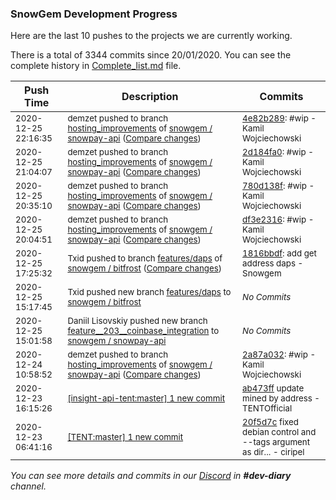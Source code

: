 
### SnowGem Development Progress

Here are the last 10 pushes to the projects we are currently working.

There is a total of 3344 commits since 20/01/2020. You can see the complete history in
 [Complete_list.md](Complete_list.md) file.

| Push Time | Description | Commits |
| --- | --- | --- |
| <sub>2020-12-25 22:16:35</sub> | <sub>demzet pushed to branch [hosting\_improvements](https://gitlab.com/snowgem/snowpay-api/commits/hosting_improvements) of [snowgem / snowpay\-api](https://gitlab.com/snowgem/snowpay-api) ([Compare changes](https://gitlab.com/snowgem/snowpay-api/compare/2d184fa0054feee76231b92f2fbff1ce5454bd71...4e82b28968e453acd85f6c884da81034e82baf70))</sub> | <sub>[4e82b289](https://gitlab.com/snowgem/snowpay-api/-/commit/4e82b28968e453acd85f6c884da81034e82baf70): #wip - Kamil Wojciechowski</sub> |
| <sub>2020-12-25 21:04:07</sub> | <sub>demzet pushed to branch [hosting\_improvements](https://gitlab.com/snowgem/snowpay-api/commits/hosting_improvements) of [snowgem / snowpay\-api](https://gitlab.com/snowgem/snowpay-api) ([Compare changes](https://gitlab.com/snowgem/snowpay-api/compare/780d138f917f479a53e4ce782a8590650ae25484...2d184fa0054feee76231b92f2fbff1ce5454bd71))</sub> | <sub>[2d184fa0](https://gitlab.com/snowgem/snowpay-api/-/commit/2d184fa0054feee76231b92f2fbff1ce5454bd71): #wip - Kamil Wojciechowski</sub> |
| <sub>2020-12-25 20:35:10</sub> | <sub>demzet pushed to branch [hosting\_improvements](https://gitlab.com/snowgem/snowpay-api/commits/hosting_improvements) of [snowgem / snowpay\-api](https://gitlab.com/snowgem/snowpay-api) ([Compare changes](https://gitlab.com/snowgem/snowpay-api/compare/df3e231646fec17bca857b731bb08fa3c3d180e7...780d138f917f479a53e4ce782a8590650ae25484))</sub> | <sub>[780d138f](https://gitlab.com/snowgem/snowpay-api/-/commit/780d138f917f479a53e4ce782a8590650ae25484): #wip - Kamil Wojciechowski</sub> |
| <sub>2020-12-25 20:04:51</sub> | <sub>demzet pushed to branch [hosting\_improvements](https://gitlab.com/snowgem/snowpay-api/commits/hosting_improvements) of [snowgem / snowpay\-api](https://gitlab.com/snowgem/snowpay-api) ([Compare changes](https://gitlab.com/snowgem/snowpay-api/compare/2a87a032d0218adf88ee75d4617c28596841cb09...df3e231646fec17bca857b731bb08fa3c3d180e7))</sub> | <sub>[df3e2316](https://gitlab.com/snowgem/snowpay-api/-/commit/df3e231646fec17bca857b731bb08fa3c3d180e7): #wip - Kamil Wojciechowski</sub> |
| <sub>2020-12-25 17:25:32</sub> | <sub>Txid pushed to branch [features/daps](https://gitlab.com/snowgem/bitfrost/commits/features/daps) of [snowgem / bitfrost](https://gitlab.com/snowgem/bitfrost) ([Compare changes](https://gitlab.com/snowgem/bitfrost/compare/4ce4325da0c61654d5c18d453d58d4b0112dafa4...1816bbdf29cc9589343d1ea5c115bc7ee4a8bd6e))</sub> | <sub>[1816bbdf](https://gitlab.com/snowgem/bitfrost/-/commit/1816bbdf29cc9589343d1ea5c115bc7ee4a8bd6e): add get address daps - Snowgem</sub> |
| <sub>2020-12-25 15:17:45</sub> | <sub>Txid pushed new branch [features/daps](https://gitlab.com/snowgem/bitfrost/commits/features/daps) to [snowgem / bitfrost](https://gitlab.com/snowgem/bitfrost)</sub> | <sub>_No Commits_</sub> |
| <sub>2020-12-25 15:01:58</sub> | <sub>Daniil Lisovskiy pushed new branch [feature\_\_203\_\_coinbase\_integration](https://gitlab.com/snowgem/snowpay-api/commits/feature__203__coinbase_integration) to [snowgem / snowpay\-api](https://gitlab.com/snowgem/snowpay-api)</sub> | <sub>_No Commits_</sub> |
| <sub>2020-12-24 10:58:52</sub> | <sub>demzet pushed to branch [hosting\_improvements](https://gitlab.com/snowgem/snowpay-api/commits/hosting_improvements) of [snowgem / snowpay\-api](https://gitlab.com/snowgem/snowpay-api) ([Compare changes](https://gitlab.com/snowgem/snowpay-api/compare/2ac3f99a7cfc3b26ec2fc847df090fa8d076b3f4...2a87a032d0218adf88ee75d4617c28596841cb09))</sub> | <sub>[2a87a032](https://gitlab.com/snowgem/snowpay-api/-/commit/2a87a032d0218adf88ee75d4617c28596841cb09): #wip - Kamil Wojciechowski</sub> |
| <sub>2020-12-23 16:15:26</sub> | <sub>[[insight-api-tent:master] 1 new commit](https://github.com/TENTOfficial/insight-api-tent/commit/ab473ff2cb3bb062e4fc482e88969cb5cb214d43)</sub> | <sub>[ab473ff](https://github.com/TENTOfficial/insight-api-tent/commit/ab473ff2cb3bb062e4fc482e88969cb5cb214d43) update mined by address - TENTOfficial</sub> |
| <sub>2020-12-23 06:41:16</sub> | <sub>[[TENT:master] 1 new commit](https://github.com/TENTOfficial/TENT/commit/20f5d7c5c4bb0540a8bae77fee735e3447e64344)</sub> | <sub>[20f5d7c](https://github.com/TENTOfficial/TENT/commit/20f5d7c5c4bb0540a8bae77fee735e3447e64344) fixed debian control and --tags argument as dir... - ciripel</sub> |

_You can see more details and commits in our [Discord](https://discord.gg/zumGnbg) in **#dev-diary** channel._
